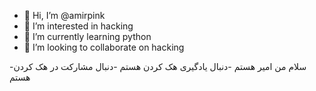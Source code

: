 - 👋 Hi, I’m @amirpink
- 👀 I’m interested in hacking
- 🌱 I’m currently learning python
- 💞️ I’m looking to collaborate on hacking


-سلام من امیر هستم
-دنبال یادگیری هک کردن هستم
-دنبال مشارکت در هک کردن هستم

<!---
amirpink/amirpink is a ✨ special ✨ repository because its `README.md` (this file) appears on your GitHub profile.
You can click the Preview link to take a look at your changes.
--->
